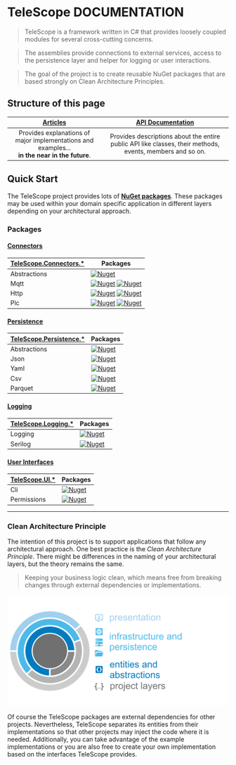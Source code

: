 # TeleScope **DOCUMENTATION**


> TeleScope is a framework written in C# that provides loosely coupled modules for several cross-cutting concerns.

> The assemblies provide connections to external services, access to the persistence layer and helper for logging or user interactions.

> The goal of the project is to create reusable NuGet packages that are based strongly on Clean Architecture Principles.



## Structure of this page
 
| [Articles](articles)   | [API Documentation](api)   |
| :--------------------: | :------------------------: | 
| Provides explanations of major implementations and examples...<br>**in the near in the future**.  | Provides descriptions about the entire public API like classes, their methods, events, members and so on.


## Quick Start

The TeleScope project provides lots of **[NuGet packages](https://www.nuget.org/profiles/telescope-dotnet)**.
These packages may be used within your domain specific application in different layers depending on your architectural approach. 

### Packages

#### [Connectors](#tab/connectors)

| [TeleScope.Connectors.*](https://www.nuget.org/packages?q=TeleScope.Connectors) | Packages |
| ------------ | --- |
| Abstractions | [![Nuget](https://img.shields.io/nuget/v/TeleScope.Connectors.Abstractions.svg?label=Connectors.Abstractions)](https://www.nuget.org/packages/TeleScope.Connectors.Abstractions/)
| Mqtt         | [![Nuget](https://img.shields.io/nuget/v/TeleScope.Connectors.Mqtt.Abstractions.svg?label=Mqtt.Abstractions)](https://www.nuget.org/packages/TeleScope.Connectors.Mqtt.Abstractions/) [![Nuget](https://img.shields.io/nuget/v/TeleScope.Connectors.Mqtt.svg?label=Mqtt)](https://www.nuget.org/packages/TeleScope.Connectors.Mqtt/)
| Http         | [![Nuget](https://img.shields.io/nuget/v/TeleScope.Connectors.Http.Abstractions.svg?label=Http.Abstractions)](https://www.nuget.org/packages/TeleScope.Connectors.Http.Abstractions/) [![Nuget](https://img.shields.io/nuget/v/TeleScope.Connectors.Http.svg?label=Http)](https://www.nuget.org/packages/TeleScope.Connectors.Http/)
| Plc          | [![Nuget](https://img.shields.io/nuget/v/TeleScope.Connectors.Plc.Abstractions.svg?label=Plc.Abstractions)](https://www.nuget.org/packages/TeleScope.Connectors.Plc.Abstractions/) [![Nuget](https://img.shields.io/nuget/v/TeleScope.Connectors.Plc.Siemens.svg?label=Plc.Siemens)](https://www.nuget.org/packages/TeleScope.Connectors.Plc.Siemens/)

#### [Persistence](#tab/persistence)

| [TeleScope.Persistence.*](https://www.nuget.org/packages?q=TeleScope.Persistence) | Packages |
| ------------ | --- |
| Abstractions | [![Nuget](https://img.shields.io/nuget/v/TeleScope.Persistence.Abstractions.svg?label=Persistence.Abstractions)](https://www.nuget.org/packages/TeleScope.Persistence.Abstractions/)
| Json         | [![Nuget](https://img.shields.io/nuget/v/TeleScope.Persistence.Json.svg?label=Json)](https://www.nuget.org/packages/TeleScope.Persistence.Json/) 
| Yaml         | [![Nuget](https://img.shields.io/nuget/v/TeleScope.Persistence.Yaml.svg?label=Yaml)](https://www.nuget.org/packages/TeleScope.Persistence.Yaml/) 
| Csv          | [![Nuget](https://img.shields.io/nuget/v/TeleScope.Persistence.Csv.svg?label=Csv)](https://www.nuget.org/packages/TeleScope.Persistence.Csv/)
| Parquet      | [![Nuget](https://img.shields.io/nuget/v/TeleScope.Persistence.Parquet.svg?label=Parquet)](https://www.nuget.org/packages/TeleScope.Persistence.Parquet/)

#### [Logging](#tab/loging)

| [TeleScope.Logging.*](https://www.nuget.org/packages?q=TeleScope.Logging) | Packages |
| ------------ | --- |
| Logging      | [![Nuget](https://img.shields.io/nuget/v/TeleScope.Logging.svg?label=Logging)](https://www.nuget.org/packages/TeleScope.Logging/)
| Serilog      | [![Nuget](https://img.shields.io/nuget/v/TeleScope.Logging.Extensions.Serilog.svg?label=Extensions.Serilog)](https://www.nuget.org/packages/TeleScope.Logging.Extensions.Serilog/)

#### [User Interfaces](#tab/ui)

| [TeleScope.UI.*](https://www.nuget.org/packages?q=TeleScope.UI) | Packages |
| ------------ | --- |
| Cli          | [![Nuget](https://img.shields.io/nuget/v/TeleScope.UI.Cli.svg?label=Cli)](https://www.nuget.org/packages/TeleScope.UI.Cli/)
| Permissions  | [![Nuget](https://img.shields.io/nuget/v/TeleScope.UI.Permissions.svg?label=Permissions)](https://www.nuget.org/packages/TeleScope.UI.Permissions/)

---

### Clean Architecture Principle


The intention of this project is to support applications that follow any architectural approach.
One best practice is the *Clean Architecture Principle*.
There might be differences in the naming of your architectural layers, but the theory remains the same.

> Keeping your business logic clean, which means free from breaking changes through external dependencies or implementations.

![TeleScope Principle](images/telescope_ca.svg)

Of course the TeleScope packages are external dependencies for other projects. Nevertheless,
TeleScope separates its entities from their implementations so that other projects may inject the code where it is needed.
Additionally, you can take advantage of the example implementations or you are also free to create your own implementation based 
on the interfaces TeleScope provides.
